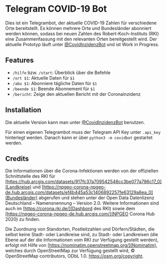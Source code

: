 # Telegram COVID-19 Bot
Dies ist ein Telegrambot, der aktuelle COVID-19 Zahlen für verschiedene Orte bereitstellt.
Es können mehrere Orte und Bundesländer abonniert werden können, sodass bei neuen Zahlen des Robert-Koch-Instituts (RKI) eine Zusammenfassung mit den relevanten Orten bereitgestellt wird.
Der aktuelle Prototyp läuft unter [@CovidInzidenzBot](https://t.me/CovidInzidenzBot) und ist Work in Progress.

## Features
* `/hilfe` bzw. `/start`: Überblick über die Befehle
* `/ort $1`: Aktuelle Daten für `$1`
* `/abo $1`: Abonniere tägliche Daten für `$1`
* `/beende $1`: Beende Abonnement für `$1`
* `/bericht`: Zeige den aktuellen Bericht mit der Coronainzidenz

## Installation
Die aktuelle Version kann man unter [@CovidInzidenzBot](https://t.me/CovidInzidenzBot) benutzen.

Für einen eigenen Telegrambot muss der Telegram API Key unter `.api_key` hinterlegt werden.
Danach kann er über `python3 -m covidbot` gestartet werden.

## Credits
Die Informationen über die Corona-Infektionen werden von der offiziellen Schnittstelle des RKI für [https://hub.arcgis.com/datasets/917fc37a709542548cc3be077a786c17_0](Landkreise) und [https://npgeo-corona-npgeo-de.hub.arcgis.com/datasets/ef4b445a53c1406892257fe63129a8ea_0](Bundesländer) abgerufen und stehen unter der Open Data Datenlizenz Deutschland – Namensnennung – Version 2.0.
Weitere Informationen sind auch im [https://corona.rki.de/](Dashbord des RKI) sowie dem [https://npgeo-corona-npgeo-de.hub.arcgis.com/](NPGEO Corona Hub 2020) zu finden.

Die Zuordnung von Standorten, Postleitzahlen und Dörfern/Städten, die selbst keine Stadt- oder Landkreise sind, zu Stadt- oder Landkreisen (die Ebene auf der die Informationen vom RKI zur Verfügung gestellt werden), erfolgt mit Hilfe von [https://nominatim.openstreetmap.org/](Nominatim), welches durch OpenStreetMap zur Verfügung gestellt wird, © OpenStreetMap contributors, ODbL 1.0. https://osm.org/copyright.
